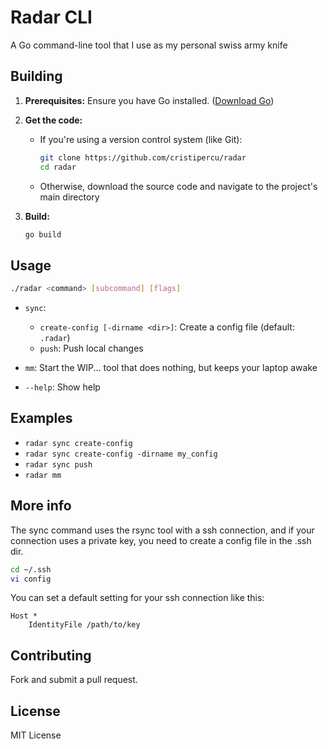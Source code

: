 
# Radar CLI

A Go command-line tool that I use as my personal swiss army knife 

## Building

1. **Prerequisites:** Ensure you have Go installed. ([Download Go](https://golang.org/))

2. **Get the code:** 
   * If you're using a version control system (like Git):
     ```bash
     git clone https://github.com/cristipercu/radar
     cd radar 
     ```
   * Otherwise, download the source code and navigate to the project's main directory

3. **Build:**
   ```bash
   go build


## Usage

```bash
./radar <command> [subcommand] [flags]
```

* `sync`: 
    * `create-config [-dirname <dir>]`: Create a config file (default: `.radar`)
    * `push`: Push local changes

* `mm`: Start the WIP... tool that does nothing, but keeps your laptop awake

* `--help`: Show help



## Examples

* `radar sync create-config`
* `radar sync create-config -dirname my_config`
* `radar sync push`
* `radar mm`


## More info
The sync command uses the rsync tool with a ssh connection, and if your connection uses a private key, you need to create a config file in the .ssh dir.

```bash
cd ~/.ssh
vi config
```

You can set a default setting for your ssh connection like this:
```
Host *
    IdentityFile /path/to/key
```

## Contributing

Fork and submit a pull request.

## License

MIT License
